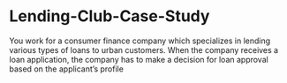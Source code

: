 # Lending-Club-Case-Study
You work for a consumer finance company which specializes in lending various types of loans to urban customers. When the company receives a loan application, the company has to make a decision for loan approval based on the applicant’s profile
